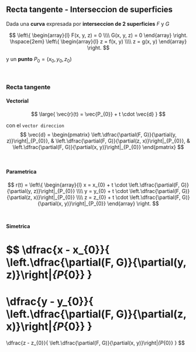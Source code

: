 ## Recta tangente - Interseccion de superficies

Dada una **curva** expresada por **interseccion de 2 superficies** $F$ y $G$

$$
\left\{
    \begin{array}{l}  
        F(x, y, z) = 0
        \\\\
        G(x, y, z) = 0
    \end{array}
\right.
\hspace{2em}
\left\{
    \begin{array}{l}  
        z = f(x, y)
        \\\\
        z = g(x, y)
    \end{array}
\right.
$$

y un **punto** $P_{0} = (x_{0}, y_{0}, z_{0})$

<br>

### Recta tangente 

#### Vectorial

$$
\large{
    \vec{r}(t) = \vec{P_{0}} + t \cdot \vec{d}
}
$$

con el `vector direccion`
$$
\vec{d} = 
\begin{pmatrix}
    \left.\dfrac{\partial(F, G)}{\partial(y, z)}\right|_{P_{0}},
    & 
    \left.\dfrac{\partial(F, G)}{\partial(z, x)}\right|_{P_{0}},
    & 
    \left.\dfrac{\partial(F, G)}{\partial(x, y)}\right|_{P_{0}}
\end{pmatrix}
$$

<br>

#### Parametrica

$$
r(t) =
\left\{
    \begin{array}{l}
        x = x_{0} + t \cdot \left.\dfrac{\partial(F, G)}{\partial(y, z)}\right|_{P_{0}}
        \\\\
        y = y_{0} + t \cdot \left.\dfrac{\partial(F, G)}{\partial(z, x)}\right|_{P_{0}}
        \\\\
        z = z_{0} + t \cdot \left.\dfrac{\partial(F, G)}{\partial(x, y)}\right|_{P_{0}}
    \end{array}
\right.
$$
<br>

#### Simetrica

$$
\dfrac{x - x_{0}}{
    \left.\dfrac{\partial(F, G)}{\partial(y, z)}\right|_{P_{0}}
}
=
\dfrac{y - y_{0}}{
    \left.\dfrac{\partial(F, G)}{\partial(z, x)}\right|_{P_{0}}
}
=
\dfrac{z - z_{0}}{
    \left.\dfrac{\partial(F, G)}{\partial(x, y)}\right|_{P_{0}}
}
$$